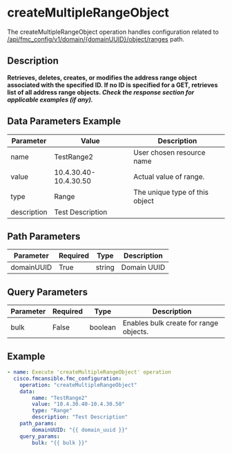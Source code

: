 # createMultipleRangeObject

The createMultipleRangeObject operation handles configuration related to [/api/fmc_config/v1/domain/{domainUUID}/object/ranges](/paths//api/fmc_config/v1/domain/{domain_uuid}/object/ranges.md) path.&nbsp;
## Description
**Retrieves, deletes, creates, or modifies the address range object associated with the specified ID. If no ID is specified for a GET, retrieves list of all address range objects. _Check the response section for applicable examples (if any)._**

## Data Parameters Example
| Parameter | Value | Description |
| --------- | -------- | -------- |
| name | TestRange2 | User chosen resource name |
| value | 10.4.30.40-10.4.30.50 | Actual value of range. |
| type | Range | The unique type of this object |
| description | Test Description |  |

## Path Parameters
| Parameter | Required | Type | Description |
| --------- | -------- | ---- | ----------- |
| domainUUID | True | string | Domain UUID |

## Query Parameters
| Parameter | Required | Type | Description |
| --------- | -------- | ---- | ----------- |
| bulk | False | boolean | Enables bulk create for range objects. |

## Example
```yaml
- name: Execute 'createMultipleRangeObject' operation
  cisco.fmcansible.fmc_configuration:
    operation: "createMultipleRangeObject"
    data:
        name: "TestRange2"
        value: "10.4.30.40-10.4.30.50"
        type: "Range"
        description: "Test Description"
    path_params:
        domainUUID: "{{ domain_uuid }}"
    query_params:
        bulk: "{{ bulk }}"

```
